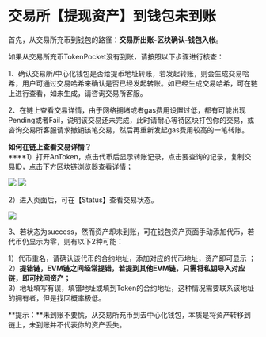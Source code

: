 # 交易所【提现资产】到钱包未到账

首先，从交易所充币到钱包的路径：**交易所出账-区块确认-钱包入帐**。

如果从交易所充币TokenPocket没有到账，请按照以下步骤进行核查：

1、确认交易所/中心化钱包是否给提币地址转账，若发起转账，则会生成交易哈希，用户可通过交易哈希来确认是否已经发起转账。如已经生成交易哈希，可在链上进行查看，如未生成，请咨询交易所客服。

2、在链上查看交易详情，由于网络拥堵或者gas费用设置过低，都有可能出现Pending或者Fail，说明该交易还未完成，此时请耐心等待区块打包你的交易，或咨询交易所客服请求撤销该笔交易，然后再重新发起gas费用较高的一笔转账。

**如何在链上查看交易详情？**\
****1）打开AnToken，点击代币后显示转账记录，点击要查询的记录，复制交易ID，点击下方区块链浏览器查看详情；

![](../.gitbook/assets/微信图片编辑\_20220531152637.jpg) ![](../.gitbook/assets/微信图片编辑\_20220531152702.jpg)

2）进入页面后，可在【Status】查看交易状态。

![](../.gitbook/assets/微信图片编辑\_20220531154159.jpg)

3、若状态为success，然而资产却未到账，可在钱包资产页面手动添加代币，若代币仍显示为零，则有以下2种可能：

1）代币重名，请确认该代币的合约地址，添加对应的代币地址，资产即可显示 ；\
2）**提错链，EVM链之间经常提错，若提到其他EVM链，只需将私钥导入对应链，即可找回资产；**\
3）地址填写有误，填错地址或填到Token的合约地址，这种情况需要联系该地址的拥有者，但是找回概率极低。

**提示：**未到账不要慌，从交易所充币到去中心化钱包，本质是将资产转移到链上，未到账并不代表你的资产丢失。
